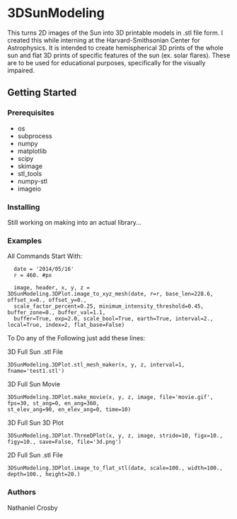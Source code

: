 # 3DSunModeling
This turns 2D images of the Sun into 3D printable models in .stl file form.
I created this while interning at the Harvard-Smithsonian Center for Astrophysics.
It is intended to create hemispherical 3D prints of the whole sun and flat 3D prints of specific features of the sun (ex. solar flares).
These are to be used for educational purposes, specifically for the visually impaired.

## Getting Started
 ### Prerequisites
  - os
  - subprocess
  - numpy
  - matplotlib
  - scipy
  - skimage
  - stl_tools
  - numpy-stl
  - imageio
  
### Installing
  Still working on making into an actual library...
  
### Examples
All Commands Start With:
```
  date = '2014/05/16'
  r = 460. #px

  image, header, x, y, z = 3DSunModeling.3DPlot.image_to_xyz_mesh(date, r=r, base_len=228.6, offset_x=0., offset_y=0., 
  scale_factor_percent=0.25, minimum_intensity_threshold=0.45, buffer_zone=0., buffer_val=1.1,
  buffer=True, exp=2.0, scale_bool=True, earth=True, interval=2., local=True, index=2, flat_base=False)
```
To Do any of the Following just add these lines:

3D Full Sun .stl File
  ```
  3DSunModeling.3DPlot.stl_mesh_maker(x, y, z, interval=1, fname='test1.stl')
  ```
  
  3D Full Sun Movie
  ```
  3DSunModeling.3DPlot.make_movie(x, y, z, image, file='movie.gif', fps=30, st_ang=0, en_ang=360, 
  st_elev_ang=90, en_elev_ang=0, time=10)
  ```
  
  3D Full Sun 3D Plot
  ```
  3DSunModeling.3DPlot.ThreeDPlot(x, y, z, image, stride=10, figx=10., figy=10., save=False, file='3d.png')
  ```
  
  2D Full Sun .stl File
  ```
  3DSunModeling.3DPlot.image_to_flat_stl(date, scale=100., width=100., depth=100., height=20.)
  ```
  
### Authors
  Nathaniel Crosby
  


